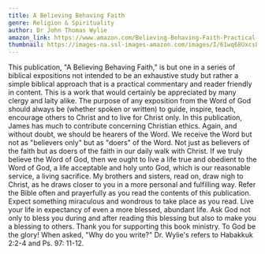 ```yaml
---
title: A Believing Behaving Faith
genre: Religion & Spirituality
author: Dr John Thomas Wylie
amazon_link: https://www.amazon.com/Believing-Behaving-Faith-Practical-Commentary/dp/1648955142/ref=sr_1_1?crid=2FKC76KDOF3V8&keywords=9781648955143&qid=1642687387&sprefix=9781648955143%2Caps%2C285&sr=8-1
thumbnail: https://images-na.ssl-images-amazon.com/images/I/61wq68UxcsL.jpg
---
```

This publication, "A Believing Behaving Faith," is but one in a series of biblical expositions not intended to be an exhaustive study but rather a simple biblical approach that is a practical commentary and reader friendly in content. This is a work that would certainly be appreciated by many clergy and laity alike. The purpose of any exposition from the Word of God should always be (whether spoken or written) to guide, inspire, teach, encourage others to Christ and to live for Christ only. In this publication, James has much to contribute concerning Christian ethics. Again, and without doubt, we should be hearers of the Word. We receive the Word but not as "believers only" but as "doers" of the Word. Not just as believers of the faith but as doers of the faith in our daily walk with Christ. If we truly believe the Word of God, then we ought to live a life true and obedient to the Word of God, a life acceptable and holy unto God, which is our reasonable service, a living sacrifice. My brothers and sisters, read on, draw nigh to Christ, as he draws closer to you in a more personal and fulfilling way. Refer the Bible often and prayerfully as you read the contents of this publication. Expect something miraculous and wondrous to take place as you read. Live your life in expectancy of even a more blessed, abundant life. Ask God not only to bless you during and after reading this blessing but also to make you a blessing to others. Thank you for supporting this book ministry. To God be the glory! When asked, "Why do you write?" Dr. Wylie's refers to Habakkuk 2:2-4 and Ps. 97: 11-12.